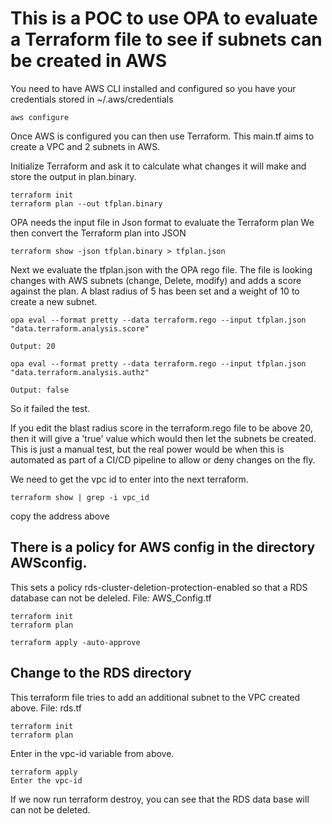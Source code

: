 # This is a POC to use OPA to evaluate a Terraform file to see if subnets can be created in AWS

You need to have AWS CLI installed and configured so you have your credentials stored in ~/.aws/credentials
```
aws configure
```
Once AWS is configured you can then use Terraform.
This main.tf aims to create a VPC and 2 subnets in AWS. 

Initialize Terraform and ask it to calculate what changes it will make and store the output in plan.binary.
```
terraform init
terraform plan --out tfplan.binary
```
OPA needs the input file in Json format to evaluate the Terraform plan
We then convert the Terraform plan into JSON
```
terraform show -json tfplan.binary > tfplan.json
```
Next we evaluate the tfplan.json with the OPA rego file. 
The file is looking changes with AWS subnets (change, Delete, modify) and adds a score against the plan. A blast radius of 5 has been set and a weight of 10 to create a new subnet. 
```
opa eval --format pretty --data terraform.rego --input tfplan.json "data.terraform.analysis.score"

Output: 20
```
```
opa eval --format pretty --data terraform.rego --input tfplan.json "data.terraform.analysis.authz"

Output: false
```
So it failed the test. 

If you edit the blast radius score in the terraform.rego file to be above 20, then it will give a 'true' value which would then let the subnets be created. 
This is just a manual test, but the real power would be when this is automated as part of a CI/CD pipeline to allow or deny changes on the fly. 

We need to get the vpc id to enter into the next terraform. 
```
terraform show | grep -i vpc_id
```
copy the address above

## There is a policy for AWS config in the directory AWSconfig. 
This sets a policy rds-cluster-deletion-protection-enabled so that a RDS database can not be deleled. 
File: AWS_Config.tf

```
terraform init
terraform plan

terraform apply -auto-approve
```

## Change to the RDS directory
This terraform file tries to add an additional subnet to the VPC created above. 
File: rds.tf
```
terraform init
terraform plan
```
Enter in the vpc-id variable from above. 
```
terraform apply
Enter the vpc-id
```
If we now run terraform destroy, you can see that the RDS data base will can not be deleted. 




